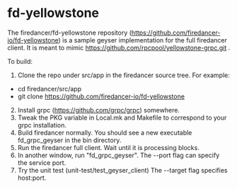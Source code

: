 # fd-yellowstone

The firedancer/fd-yellowstone repository
(https://github.com/firedancer-io/fd-yellowstone) is a sample geyser
implementation for the full firedancer client. It is meant to mimic
https://github.com/rpcpool/yellowstone-grpc.git .

To build:
1. Clone the repo under src/app in the firedancer source tree. For
example:
* cd firedancer/src/app
* git clone https://github.com/firedancer-io/fd-yellowstone
2. Install grpc (https://github.com/grpc/grpc) somewhere.
3. Tweak the PKG variable in Local.mk and Makefile to correspond to
your grpc installation.
4. Build firedancer normally. You should see a new executable
fd_grpc_geyser in the bin directory.
5. Run the firedancer full client. Wait until it is processing blocks.
6. In another window, run "fd_grpc_geyser". The --port flag can
specify the service port.
7. Try the unit test (unit-test/test_geyser_client) The --target flag
specifies host:port.
